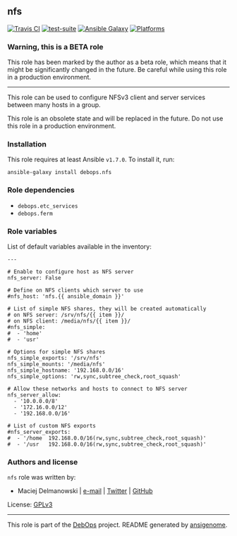 ## nfs

[![Travis CI](https://secure.travis-ci.org/debops/ansible-nfs.png)](http://travis-ci.org/debops/ansible-nfs) [![test-suite](http://img.shields.io/badge/test--suite-ansible--nfs-blue.svg)](https://github.com/debops/test-suite/tree/master/ansible-nfs/) [![Ansible Galaxy](http://img.shields.io/badge/galaxy-debops.nfs-660198.svg)](https://galaxy.ansible.com/list#/roles/1579) [![Platforms](http://img.shields.io/badge/platforms-debian%20|%20ubuntu-lightgrey.svg)](#)

### Warning, this is a BETA role

This role has been marked by the author as a beta role, which means that it
might be significantly changed in the future. Be careful while using this role
in a production environment.

***
This role can be used to configure NFSv3 client and server services between
many hosts in a group.

This role is an obsolete state and will be replaced in the future. Do not
use this role in a production environment.


### Installation

This role requires at least Ansible `v1.7.0`. To install it, run:

    ansible-galaxy install debops.nfs



### Role dependencies

- `debops.etc_services`
- `debops.ferm`



### Role variables

List of default variables available in the inventory:

    ---
    
    # Enable to configure host as NFS server
    nfs_server: False
    
    # Define on NFS clients which server to use
    #nfs_host: 'nfs.{{ ansible_domain }}'
    
    # List of simple NFS shares, they will be created automatically
    # on NFS server: /srv/nfs/{{ item }}/
    # on NFS client: /media/nfs/{{ item }}/
    #nfs_simple:
    #  - 'home'
    #  - 'usr'
    
    # Options for simple NFS shares
    nfs_simple_exports: '/srv/nfs'
    nfs_simple_mounts: '/media/nfs'
    nfs_simple_hostname: '192.168.0.0/16'
    nfs_simple_options: 'rw,sync,subtree_check,root_squash'
    
    # Allow these networks and hosts to connect to NFS server
    nfs_server_allow:
      - '10.0.0.0/8'
      - '172.16.0.0/12'
      - '192.168.0.0/16'
    
    # List of custom NFS exports
    #nfs_server_exports:
    #  - '/home  192.168.0.0/16(rw,sync,subtree_check,root_squash)'
    #  - '/usr   192.168.0.0/16(rw,sync,subtree_check,root_squash)'




### Authors and license

`nfs` role was written by:

- Maciej Delmanowski | [e-mail](mailto:drybjed@gmail.com) | [Twitter](https://twitter.com/drybjed) | [GitHub](https://github.com/drybjed)

License: [GPLv3](https://tldrlegal.com/license/gnu-general-public-license-v3-(gpl-3))

***

This role is part of the [DebOps](http://debops.org/) project. README generated by [ansigenome](https://github.com/nickjj/ansigenome/).
